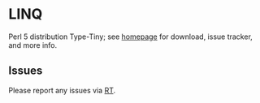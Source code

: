 # LINQ

Perl 5 distribution Type-Tiny; see [homepage](https://metacpan.org/release/LINQ)
for download, issue tracker, and more info.

## Issues

Please report any issues via [RT](https://rt.cpan.org/Dist/Display.html?Queue=LINQ).
